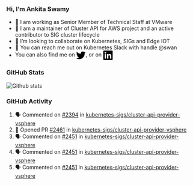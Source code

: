 ### Hi, I’m Ankita Swamy

- 💼 I am working as Senior Member of Technical Staff at VMware
- 👀 I am a maintainer of Cluster API for AWS project and an active contributor to SIG cluster lifecycle
- 💞️ I’m looking to collaborate on Kubernetes, SIGs and Edge IOT
- 💬 You can reach me out on Kubernetes Slack with handle @swan
- You can also find me on <a href="https://twitter.com/SwamyAnkita" target="blank"><img align="center" src="https://raw.githubusercontent.com/Ankitasw/Ankitasw/master/svg/twitter.svg" alt="Ankitasw" height="25" width="25" color="#1DA1f2" /></a>, or on <a href="https://www.linkedin.com/in/Ankitaswamy/" target="blank"><img align="center" src="https://raw.githubusercontent.com/Ankitasw/Ankitasw/master/svg/linkedin.svg" alt="Ankitasw" height="25" width="25" /></a>

### GitHub Stats
![Github stats](https://github-readme-stats.vercel.app/api?username=Ankitasw&count_private=true&show_icons=true&theme=tokyonight)

### GitHub Activity 
<!--START_SECTION:activity-->
1. 🗣 Commented on [#2394](https://github.com/kubernetes-sigs/cluster-api-provider-vsphere/issues/2394#issuecomment-1778793169) in [kubernetes-sigs/cluster-api-provider-vsphere](https://github.com/kubernetes-sigs/cluster-api-provider-vsphere)
2. 💪 Opened PR [#2461](https://github.com/kubernetes-sigs/cluster-api-provider-vsphere/pull/2461) in [kubernetes-sigs/cluster-api-provider-vsphere](https://github.com/kubernetes-sigs/cluster-api-provider-vsphere)
3. 🗣 Commented on [#2451](https://github.com/kubernetes-sigs/cluster-api-provider-vsphere/pull/2451#issuecomment-1772131137) in [kubernetes-sigs/cluster-api-provider-vsphere](https://github.com/kubernetes-sigs/cluster-api-provider-vsphere)
4. 🗣 Commented on [#2451](https://github.com/kubernetes-sigs/cluster-api-provider-vsphere/pull/2451#issuecomment-1771398307) in [kubernetes-sigs/cluster-api-provider-vsphere](https://github.com/kubernetes-sigs/cluster-api-provider-vsphere)
5. 🗣 Commented on [#2451](https://github.com/kubernetes-sigs/cluster-api-provider-vsphere/pull/2451#issuecomment-1771397864) in [kubernetes-sigs/cluster-api-provider-vsphere](https://github.com/kubernetes-sigs/cluster-api-provider-vsphere)
<!--END_SECTION:activity-->
